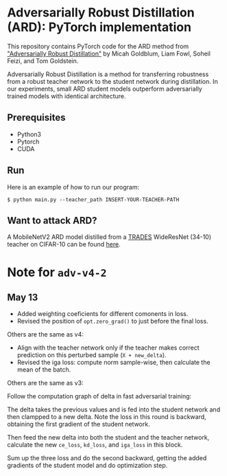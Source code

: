 # Adversarially Robust Distillation (ARD): PyTorch implementation

This repository contains PyTorch code for the ARD method from ["Adversarially Robust Distillation"](https://arxiv.org/abs/1905.09747) by Micah Goldblum, Liam Fowl, Soheil Feizi, and Tom Goldstein.

Adversarially Robust Distillation is a method for transferring robustness from a robust teacher network to the student network during distillation.  In our experiments, small ARD student models outperform adversarially trained models with identical architecture.

## Prerequisites
* Python3
* Pytorch
* CUDA

## Run
Here is an example of how to run our program:
```
$ python main.py --teacher_path INSERT-YOUR-TEACHER-PATH
```
## Want to attack ARD?
A MobileNetV2 ARD model distilled from a [TRADES](https://arxiv.org/pdf/1901.08573.pdf) WideResNet (34-10) teacher on CIFAR-10 can be found [here](https://drive.google.com/drive/folders/15Od-zi6HGwQoIym3AkLGzLVPaR8oH9UR?usp=sharing).



# Note for `adv-v4-2`
## May 13

* Added weighting coeficients for different comonents in loss.
* Revised the position of `opt.zero_grad()` to just before the final loss.

Others are the same as v4:

* Align with the teacher network only if the teacher makes correct prediction on this perturbed sample (`X + new_delta`).
* Revised the iga loss: compute norm sample-wise, then calculate the mean of the batch.

Others are the same as v3:

Follow the computation graph of delta in fast adversarial training:

The delta takes the previous values and is fed into the student network and then clampped to a new delta. Note the loss in this round is backward, obtaining the first gradient of the student network.

Then feed the new delta into both the student and the teacher network, calculate the new `ce_loss`, `kd_loss`, and `iga_loss` in this block.

Sum up the three loss and do the second backward, getting the added gradients of the student model and do optimization step.
